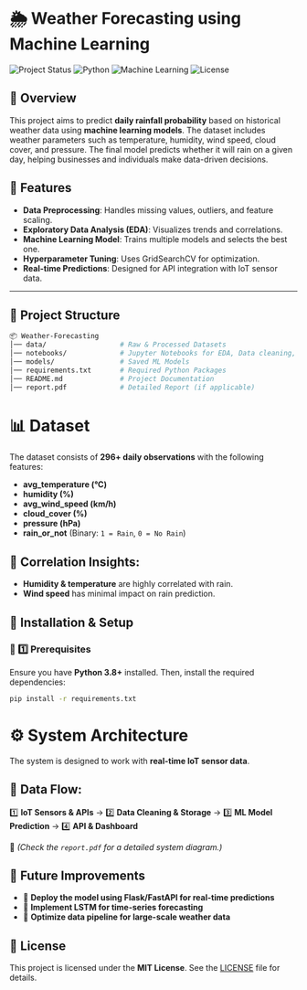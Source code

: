 # 🌦️ Weather Forecasting using Machine Learning

![Project Status](https://img.shields.io/badge/Status-Active-green) 
![Python](https://img.shields.io/badge/Python-3.8%2B-blue)
![Machine Learning](https://img.shields.io/badge/Machine%20Learning-Supervised-orange)
![License](https://img.shields.io/badge/License-MIT-brightgreen)

## 📌 Overview  
This project aims to predict **daily rainfall probability** based on historical weather data using **machine learning models**. The dataset includes weather parameters such as temperature, humidity, wind speed, cloud cover, and pressure. The final model predicts whether it will rain on a given day, helping businesses and individuals make data-driven decisions.

## 🚀 Features  
- **Data Preprocessing**: Handles missing values, outliers, and feature scaling.  
- **Exploratory Data Analysis (EDA)**: Visualizes trends and correlations.  
- **Machine Learning Model**: Trains multiple models and selects the best one.  
- **Hyperparameter Tuning**: Uses GridSearchCV for optimization.  
- **Real-time Predictions**: Designed for API integration with IoT sensor data.  

---

## 📂 Project Structure  
```bash
📦 Weather-Forecasting
│── data/                  # Raw & Processed Datasets
│── notebooks/             # Jupyter Notebooks for EDA, Data cleaning, feature engineering, & Model Training
│── models/                # Saved ML Models
│── requirements.txt       # Required Python Packages
│── README.md              # Project Documentation
│── report.pdf             # Detailed Report (if applicable)
```

# 📊 Dataset  

The dataset consists of **296+ daily observations** with the following features:  

- **avg_temperature (°C)**  
- **humidity (%)**  
- **avg_wind_speed (km/h)**  
- **cloud_cover (%)**  
- **pressure (hPa)**  
- **rain_or_not** (Binary: `1 = Rain`, `0 = No Rain`)  

## 📌 Correlation Insights:  

- **Humidity & temperature** are highly correlated with rain.  
- **Wind speed** has minimal impact on rain prediction.

## 📌 Installation & Setup  

### 🔧 1️⃣ Prerequisites  

Ensure you have **Python 3.8+** installed. Then, install the required dependencies:  

```bash
pip install -r requirements.txt
```


# ⚙️ System Architecture  

The system is designed to work with **real-time IoT sensor data**.  

## 🔹 Data Flow:  

1️⃣ **IoT Sensors & APIs** → 2️⃣ **Data Cleaning & Storage** → 3️⃣ **ML Model Prediction** → 4️⃣ **API & Dashboard**  

📌 _(Check the `report.pdf` for a detailed system diagram.)_  


## 🔮 Future Improvements  

- 🔹 **Deploy the model using Flask/FastAPI for real-time predictions**  
- 🔹 **Implement LSTM for time-series forecasting**  
- 🔹 **Optimize data pipeline for large-scale weather data**  

## 📜 License  

This project is licensed under the **MIT License**. See the [LICENSE](LICENSE) file for details.  

